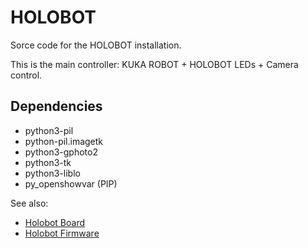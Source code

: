 # HOLOBOT

Sorce code for the HOLOBOT installation.

This is the main controller: KUKA ROBOT + HOLOBOT LEDs + Camera control.

## Dependencies
* python3-pil
* python-pil.imagetk
* python3-gphoto2
* python3-tk
* python3-liblo
* py_openshowvar (PIP)

See also:

* [Holobot Board](https://github.com/ladecadence/Holobot-Board)
* [Holobot Firmware](https://github.com/ladecadence/Holobot-ESP32-Firmware)

